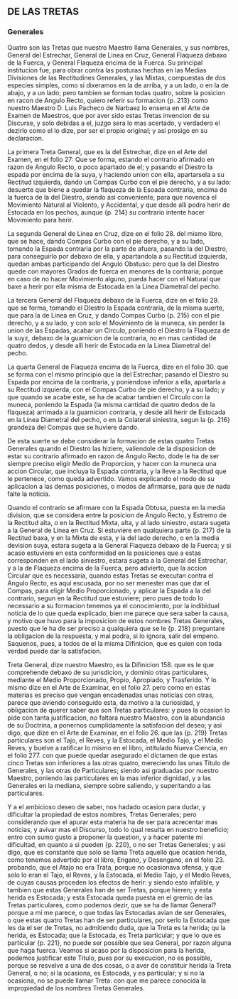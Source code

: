 ## DE LAS TRETAS
### Generales

Quatro son las Tretas que nuestro Maestro llama Generales, y sus nombres, General del Estrechar, General de Linea en Cruz, General Flaqueza debaxo de la Fuerca, y General Flaqueza encima de la Fuerca.
Su principal institucion fue, para obrar contra las posturas hechas en las Medias Divisiones de las Rectitudines Generales, y las Mixtas, compuestas de dos especies simples, como si dixeramos en la de arriba, y a un lado, o en la de abajo, y a un lado; pero tambien se forman todas quatro, sobre la posicion en racon de Angulo Recto, quiero referir su formacion {p. 213} como nuestro Maestro D. Luis Pacheco de Narbaez lo ensena en el Arte de Examen de Maestros, que por aver sido estas Tretas invencion de su Discurse, y solo debidas a el, juzgo sera lo mas acertado, y verdadero el dezirlo como el lo dize, por ser el propio original; y asi prosigo en su declaracion.

La primera Treta General, que es la del Estrechar, dize en el Arte del Examen, en el folio 27: Que se forma, estando el contrario afirmado en razon de Angulo Recto, o poco apartado de el; y pasando el Diestro la espada por encima de la suya, y haciendo union con ella, apartarsela a su Rectitud izquierda, dando un Compas Curbo con el pie derecho, y a su lado: desuerte que biene a quedar la flaqueza de la Esoada contraria, encima de la fuerca de la del Diestro, siendo asi conveniente, para que novenca el Movimiento Natural al Violento, y Accidental, y que desde alli podra herir de Estocada en los pechos, aunque {p. 214} su contrario intente hacer Movimiento para herir.

La segunda General de Linea en Cruz, dize en el folio 28. del mismo libro, que se hace, dando Compas Curbo con el pie derecho, y a su lado, tomando la Espada contraria por la parte de afuera, pasando la del Diestro, para conseguirlo por debaxo de ella, y apartandola a su Rectitud izquierda, quedan ambas participando del Angulo Obstuso: pero que la del Diestro quede con mayores Grados de fuerca en menores de la contraria; porque en caso de no hacer Movimiento alguno, pueda hacer con el Natural que baxe a herir por ella misma de Estocada en la Linea Diametral del pecho.

La tercera General del Flaqueza debaxo de la Fuerca, dize en el folio 29. que se forma, tomando el DIestro la Espada contraria, de la misma suerte, que para la de Linea en Cruz, y dando Compas Curbo {p. 215} con el pie derecho, y a su lado, y con solo el Movimiento de la muneca, sin perder la union de las Espadas, acabar un Circulo, poniendo el Diestro la Flaqueza de la suyz, debaxo de la guarnicion de la contraria, no en mas cantidad de quatro dedos, y desde alli herir de Estocada en la Linea Diametral del pecho.

La quarta General de Flaqueza encima de la Fuerca, dize en el folio 30. que se forma con el mismo principio que la del Estrechar; pasando el Diestro su Espada por encima de la contraria, y poniendose inferior a ella, apartarla a su Rectitud izquierda, con el Compas Curbo de pie derecho, y a su lado; y que quando se acabe este, se ha de acabar tambien el Circulo con la muneca, poniendo la Espada (la misma cantidad de quatro dedos de la flaqueza) arrimada a la guarnicion contraria, y desde alli herir de Estocada en la Linea Diametral del pecho, o en la Colateral siniestra, segun la {p. 216} grandeza del Compas que se huviere dando.

De esta suerte se debe considerar la formacion de estas quatro Tretas Generales quando el Diestro las hiziere, valiendole de la disposicion de estar su contrario afirmado en razon de Angulo Recto, dode le ha de ser siempre preciso eligir Medio de Proporcion, y hacer con la muneca una accion Circular, que incluya la Espada contraria, y la lleve a la Rectitud que le pertenece, como queda advertido.
Vamos explicando el modo de su aplicacion a las demas posiciones, o modos de afirmarse, para que de nada falte la noticia.

Quando el contrario se afirmare con la Espada Obtusa, puesta en la media division, que se considera entre la posicion de Angulo Recto, y Estremo de la Rectitud alta, o en la Rectitud Mixta, alta, y al lado siniestro, estara sugeta a la General de Linea en Cruz. Si estuviere en qualquiera parte {p. 217} de la Rectitud baxa, y en la Mixta de esta, y la del lado derecho, o en la media devision suya, estara sugeta a la General Flaqueza debaxo de la Fuerca; y si acaso estuviere en esta conformidad en la posiciones que a estas corresponden en el lado siniestro, estara sugeta a la General del Estrechar, y a la de Flaqueza encima de la Fuerca, pero advierto, que la accion Circular que es necessaria, quando estas Tretas se executan contra el Angulo Recto, es aqui escusada, por no ser menester mas que dar el Compas, para eligir Medio Proporcionado, y aplicar la Espada a la del contrario, segun en la Rectitud que estuviere; pero pues de todo lo necessario a su formacion tenemos ya el conocimiento, por la indibidual noticia de lo que queda explicado, bien me parece que sera saber la causa, y motivo que huvo para la imposicion de estos nombres Tretas Generales, puesto que le ha de ser preciso a qualquiera que se le {p. 218} preguntare la obligacion de la respuesta, y mal podra, si lo ignora, salir del empeno.
Saquenos, pues, a todos de el la misma Difinicion, que es quien con toda verdad puede dar la satisfacion.

Treta General, dize nuestro Maestro, es la Difinicion 158. que es le que comprehende debaxo de su jurisdicion, y dominio otras particulares, mediante el Medio Proporcionado, Propio, Apropiado, y Trasferido.
Y lo mismo dize en el Arte de Examinar, en el folio 27. pero como en estas materias es preciso que vengan encadenadas unas noticias con otras, parece que aviendo conseguido esta, da motivo a la curiosidad, y obligacion de querer saber que son Tretas particulares: y pues la ocasion lo pide con tanta justificacion, no faltara nuestro Maestro, con la abundancia de su Doctrina, a ponernos cumplidamente la satisfacion del deseo; y asi digo, que dize en el Arte de Examinar, en el folio 26. que las {p. 219} Tretas particulares son el Tajo, el Reves, y la Estocada, el Medio Tajo, y el Medio Reves, y buelve a ratificar lo mismo en el libro, intitulado Nueva Ciencia, en el folio 277. con que puede quedar asegurado el dictamen de que estas cinco Tretas son inferiores a las otras quatro, mereciendo las unas Titulo de Generales, y las otras de Particulares; siendo asi graduadas por nuestro Maestro, poniendo las particulares en la mas inferior dignidad, y a las Generales en la mediana, siempre sobre saliendo, y superitando a las particulares.

Y a el ambicioso deseo de saber, nos hadado ocasion para dudar, y dificultar la propiedad de estos nombres, Tretas Generales; pero considerando que el apurar esta materia ha de ser para acrecentar mas noticias, y avivar mas el Discurso, todo lo qual resulta en nuestro beneficio; entro con sumo gusto a proponer la question, y a hacer patente mi dificultad, en quanto a si pueden {p. 220}, o no ser Tretas Generales; y asi digo, que es constante que solo se llama Treta aquello que ocasion herida, como tenemos advertido por el libro, Engano, y Desengano, en el folio 23. probando, que el Atajo no era Trata, porque no ocasionava ofensa, y que solo lo eran el Tajo, el Reves, y la Estocada, el Medio Tajo, y el Medio Reves, de cuyas causas proceden los efectos de herir: y siendo esto infalible, y tambien que estas Generales han de ser Tretas, porque hieren; y esta herida es Estocada; y esta Estocada queda puesta en el gremio de las Tretas particulares, como podemos dezir, que se ha de llamar General? porque a mi me parece, o que todas las Estocadas avian de ser Generales, o que estas quatro Tretas han de ser particulares, por serlo la Estocada que les da el ser de Tretas, no admitiendo duda, que la Treta es la herida; qu la herida, es Estocada; que la Estocada, es Treta particular; y que lo que es  particular {p. 221}, no puede ser possible que sea General, por razon alguna que haga fuerca.
Veamos si acaso por la disposicion para la herida, podemos justificar este Titulo, pues por su execucion, no es possible, porque se resvelve a una de dos cosas, o a aver de constituir herida la Treta General, o no; si la ocasiona, es Estocada, y es particular; y si no la ocasiona, no se puede llamar Treta: con que me parece conocida la impropiedad de los nombres Tretas Generales.
  



